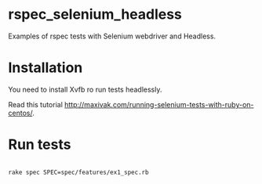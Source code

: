 rspec_selenium_headless
=======================

Examples of rspec tests with Selenium webdriver and Headless.



# Installation

You need to install Xvfb ro run tests headlessly.

Read this tutorial http://maxivak.com/running-selenium-tests-with-ruby-on-centos/.


# Run tests

```bash

rake spec SPEC=spec/features/ex1_spec.rb

```
